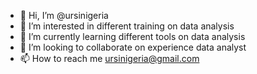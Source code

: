 - 👋 Hi, I’m @ursinigeria
- 👀 I’m interested in different training on data analysis 
- 🌱 I’m currently learning different tools on data analysis 
- 💞️ I’m looking to collaborate on experience data analyst 
- 📫 How to reach me ursinigeria@gmail.com 

<!---
ursinigeria/ursinigeria is a ✨ special ✨ repository because its `README.md` (this file) appears on your GitHub profile.
You can click the Preview link to take a look at your changes.
--->
